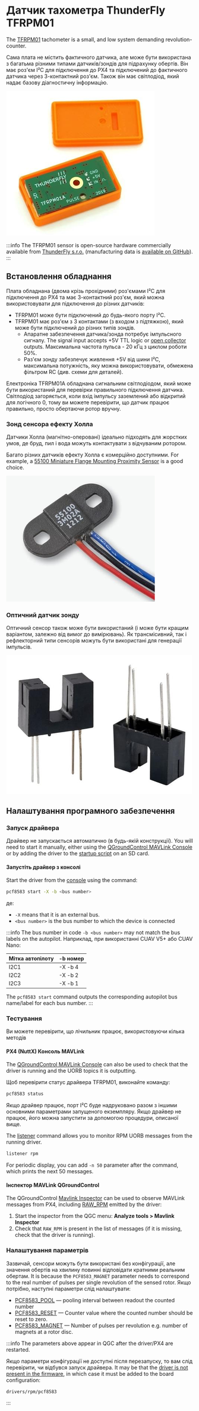 # Датчик тахометра ThunderFly TFRPM01

The [TFRPM01](https://github.com/ThunderFly-aerospace/TFRPM01) tachometer is a small, and low system demanding revolution-counter.

Сама плата не містить фактичного датчика, але може бути використана з багатьма різними типами датчиків/зондів для підрахунку обертів.
Він має роз'єм I²C для підключення до PX4 та підключений до фактичного датчика через 3-контактний роз'єм.
Також він має світлодіод, який надає базову діагностичну інформацію.

![TFRPM01A](../../assets/hardware/sensors/tfrpm/tfrpm01_electronics.jpg)

:::info
The TFRPM01 sensor is open-source hardware commercially available from [ThunderFly s.r.o.](https://www.thunderfly.cz/) (manufacturing data is [available on GitHub](https://github.com/ThunderFly-aerospace/TFRPM01)).
:::

## Встановлення обладнання

Плата обладнана (двома крізь прохідними) роз'ємами I²C для підключення до PX4 та має 3-контактний роз'єм, який можна використовувати для підключення до різних датчиків:

- TFRPM01 може бути підключений до будь-якого порту I²C.
- TFRPM01 має роз'єм з 3 контактами (з входом з підтяжкою), який може бути підключений до різних типів зондів.
  - Апаратне забезпечення датчика/зонда потребує імпульсного сигналу.
    The signal input accepts +5V TTL logic or [open collector](https://en.wikipedia.org/wiki/Open_collector) outputs.
    Максимальна частота пульса - 20 кГц з циклом роботи 50%.
  - Раз'єм зонду забезпечує живлення +5V від шини I²C, максимальна потужність, яку можна використовувати, обмежена фільтром RC (див. схеми для деталей).

Електроніка TFRPM01A обладнана сигнальним світлодіодом, який може бути використаний для перевірки правильного підключення датчика.
Світлодіод загоряється, коли вхід імпульсу заземлений або відкритий для логічного 0, тому ви можете перевірити, що датчик працює правильно, просто обертаючи ротор вручну.

### Зонд сенсора ефекту Холла

Датчики Холла (магнітно-оперовані) ідеально підходять для жорстких умов, де бруд, пил і вода можуть контактувати з відчуваним ротором.

Багато різних датчиків ефекту Холла є комерційно доступними.
For example, a [55100 Miniature Flange Mounting Proximity Sensor](https://m.littelfuse.com/media?resourcetype=datasheets\&itemid=6d69d457-770e-46ba-9998-012c5e0aedd7\&filename=littelfuse-hall-effect-sensors-55100-datasheet) is a good choice.

![Example of Hall effect probe](../../assets/hardware/sensors/tfrpm/hall_probe.jpg)

### Оптичний датчик зонду

Оптичний сенсор також може бути використаний (і може бути кращим варіантом, залежно від вимог до вимірювань).
Як трансмісивний, так і рефлекторний типи сенсорів можуть бути використані для генерації імпульсів.

![Example of optical transmissive probe](../../assets/hardware/sensors/tfrpm/transmissive_probe.jpg)

## Налаштування програмного забезпечення

### Запуск драйвера

Драйвер не запускається автоматично (в будь-якій конструкції).
You will need to start it manually, either using the [QGroundControl MAVLink Console](https://docs.qgroundcontrol.com/master/en/qgc-user-guide/analyze_view/mavlink_console.html) or by adding the driver to the [startup script](../concept/system_startup.md#customizing-the-system-startup) on an SD card.

#### Запустіть драйвер з консолі

Start the driver from the [console](https://docs.qgroundcontrol.com/master/en/qgc-user-guide/analyze_view/mavlink_console.html) using the command:

```sh
pcf8583 start -X -b <bus number>
```

де:

- `-X` means that it is an external bus.
- `<bus number>` is the bus number to which the device is connected

:::info
The bus number in code `-b <bus number>` may not match the bus labels on the autopilot.
Наприклад, при використанні CUAV V5+ або CUAV Nano:

| Мітка автопілоту | -b номер |
| ---------------- | -------- |
| I2C1             | -X -b 4  |
| I2C2             | -X -b 2  |
| I2C3             | -X -b 1  |

The `pcf8583 start` command outputs the corresponding autopilot bus name/label for each bus number.
:::

### Тестування

Ви можете перевірити, що лічильник працює, використовуючи кілька методів

#### PX4 (NuttX) Консоль MAVLink

The [QGroundControl MAVLink Console](https://docs.qgroundcontrol.com/master/en/qgc-user-guide/analyze_view/mavlink_console.html) can also be used to check that the driver is running and the UORB topics it is outputting.

Щоб перевірити статус драйвера TFRPM01, виконайте команду:

```sh
pcf8583 status
```

Якщо драйвер працює, порт I²C буде надруковано разом з іншими основними параметрами запущеного екземпляру.
Якщо драйвер не працює, його можна запустити за допомогою процедури, описаної вище.

The [listener](../modules/modules_command.md#listener) command allows you to monitor RPM UORB messages from the running driver.

```sh
listener rpm
```

For periodic display, you can add `-n 50` parameter after the command, which prints the next 50 messages.

#### Інспектор MAVLink QGroundControl

The QGroundControl [Mavlink Inspector](https://docs.qgroundcontrol.com/master/en/qgc-user-guide/analyze_view/mavlink_inspector.html) can be used to observe MAVLink messages from PX4, including [RAW_RPM](https://mavlink.io/en/messages/common.html#RAW_RPM) emitted by the driver:

1. Start the inspector from the QGC menu: **Analyze tools > Mavlink Inspector**
2. Check that `RAW_RPM` is present in the list of messages (if it is missing, check that the driver is running).

### Налаштування параметрів

Зазвичай, сенсори можуть бути використані без конфігурації, але значення обертів на хвилину повинні відповідати кратними реальним обертам. It is because the `PCF8583_MAGNET` parameter needs to correspond to the real number of pulses per single revolution of the sensed rotor.
Якщо потрібно, наступні параметри слід налаштувати:

- [PCF8583_POOL](../advanced_config/parameter_reference.md#PCF8583_POOL) — pooling interval between readout the counted number
- [PCF8583_RESET](../advanced_config/parameter_reference.md#PCF8583_RESET) — Counter value where the counted number should be reset to zero.
- [PCF8583_MAGNET](../advanced_config/parameter_reference.md#PCF8583_MAGNET) — Number of pulses per revolution e.g. number of magnets at a rotor disc.

:::info
The parameters above appear in QGC after the driver/PX4 are restarted.

Якщо параметри конфігурації не доступні після перезапуску, то вам слід перевірити, чи відбувся запуск драйвера.
It may be that the [driver is not present in the firmware](../peripherals/serial_configuration.md#configuration-parameter-missing-from-qgroundcontrol), in which case it must be added to the board configuration:

```sh
drivers/rpm/pcf8583
```

:::
